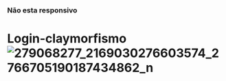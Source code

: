 ### Não esta responsivo

# Login-claymorfismo![279068277_2169030276603574_2766705190187434862_n](https://user-images.githubusercontent.com/18168327/169667451-0fb3400b-c60d-4feb-88f1-35eb690da4eb.png)
